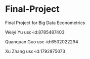 # Final-Project
Final Project for Big Data Econometrics

Weiyi Yu usc-id:8785487403

Quanquan Guo usc-id:6502022294

Xu Zhang usc-id:1792875073
